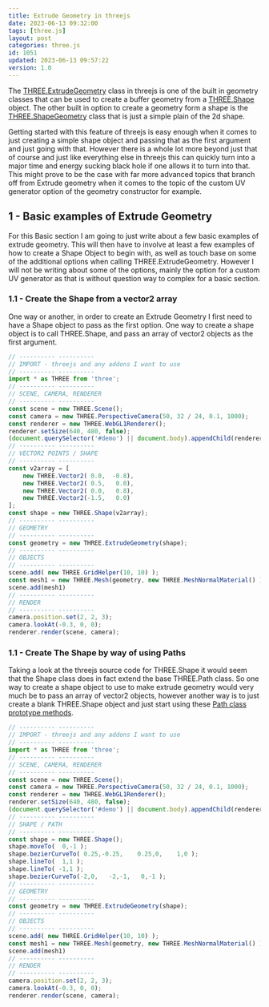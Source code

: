 ```yaml
---
title: Extrude Geometry in threejs
date: 2023-06-13 09:32:00
tags: [three.js]
layout: post
categories: three.js
id: 1051
updated: 2023-06-13 09:57:22
version: 1.0
---
```


The [THREE.ExtrudeGeometry](https://threejs.org/docs/#api/en/geometries/ExtrudeGeometry) class in threejs is one of the built in geometry classes that can be used to create a buffer geometry from a [THREE.Shape](https://threejs.org/docs/#api/en/extras/core/Shape) object. The other built in option to create a geometry form a shape is the [THREE.ShapeGeometry](https://threejs.org/docs/#api/en/geometries/ShapeGeometry) class that is just a simple plain of the 2d shape.

Getting started with this feature of threejs is easy enough when it comes to just creating a simple shape object and passing that as the first argument and just going with that. However there is a whole lot more beyond just that of course and just like everything else in threejs this can quickly turn into a major time and energy sucking black hole if one allows it to turn into that. This might prove to be the case with far more advanced topics that branch off from Extrude geometry when it comes to the topic of the custom UV generator option of the geometry constructor for example.

<!-- more -->


## 1 - Basic examples of Extrude Geometry

For this Basic section I am going to just write about a few basic examples of extrude geometry. This will then have to involve at least a few examples of how to create a Shape Object to begin with, as well as touch base on some of the additional options when calling THREE.ExtrudeGeometry. However I will not be writing about some of the options, mainly the option for a custom UV generator as that is without question way to complex for a basic section.

### 1.1 - Create the Shape from a vector2 array

One way or another, in order to create an Extrude Geometry I first need to have a Shape object to pass as the first option. One way to create a shape object is to call THREE.Shape, and pass an array of vector2 objects as the first argument.

```js
// ---------- ----------
// IMPORT - threejs and any addons I want to use
// ---------- ----------
import * as THREE from 'three';
// ---------- ----------
// SCENE, CAMERA, RENDERER
// ---------- ----------
const scene = new THREE.Scene();
const camera = new THREE.PerspectiveCamera(50, 32 / 24, 0.1, 1000);
const renderer = new THREE.WebGL1Renderer();
renderer.setSize(640, 480, false);
(document.querySelector('#demo') || document.body).appendChild(renderer.domElement);
// ---------- ----------
// VECTOR2 POINTS / SHAPE
// ---------- ----------
const v2array = [
    new THREE.Vector2( 0.0,  -0.8),
    new THREE.Vector2( 0.5,   0.0),
    new THREE.Vector2( 0.0,   0.8),
    new THREE.Vector2(-1.5,   0.0)
];
const shape = new THREE.Shape(v2array);
// ---------- ----------
// GEOMETRY
// ---------- ----------
const geometry = new THREE.ExtrudeGeometry(shape);
// ---------- ----------
// OBJECTS
// ---------- ----------
scene.add( new THREE.GridHelper(10, 10) );
const mesh1 = new THREE.Mesh(geometry, new THREE.MeshNormalMaterial() );
scene.add(mesh1)
// ---------- ----------
// RENDER
// ---------- ----------
camera.position.set(2, 2, 3);
camera.lookAt(-0.3, 0, 0);
renderer.render(scene, camera);
```

### 1.1 - Create The Shape by way of using Paths

Taking a look at the threejs source code for THREE.Shape it would seem that the Shape class does in fact extend the base THREE.Path class. So one way to create a shape object to use to make extrude geometry would very much be to pass an array of vector2 objects, however another way is to just create a blank THREE.Shape object and just start using these [Path class prototype methods](https://threejs.org/docs/#api/en/extras/core/Path).

```js
// ---------- ----------
// IMPORT - threejs and any addons I want to use
// ---------- ----------
import * as THREE from 'three';
// ---------- ----------
// SCENE, CAMERA, RENDERER
// ---------- ----------
const scene = new THREE.Scene();
const camera = new THREE.PerspectiveCamera(50, 32 / 24, 0.1, 1000);
const renderer = new THREE.WebGL1Renderer();
renderer.setSize(640, 480, false);
(document.querySelector('#demo') || document.body).appendChild(renderer.domElement);
// ---------- ----------
// SHAPE / PATH
// ---------- ----------
const shape = new THREE.Shape();
shape.moveTo(  0,-1 );
shape.bezierCurveTo( 0.25,-0.25,    0.25,0,    1,0 );
shape.lineTo(  1,1 );
shape.lineTo( -1,1 );
shape.bezierCurveTo(-2,0,   -2,-1,   0,-1 );
// ---------- ----------
// GEOMETRY
// ---------- ----------
const geometry = new THREE.ExtrudeGeometry(shape);
// ---------- ----------
// OBJECTS
// ---------- ----------
scene.add( new THREE.GridHelper(10, 10) );
const mesh1 = new THREE.Mesh(geometry, new THREE.MeshNormalMaterial() );
scene.add(mesh1)
// ---------- ----------
// RENDER
// ---------- ----------
camera.position.set(2, 2, 3);
camera.lookAt(-0.3, 0, 0);
renderer.render(scene, camera);
```

